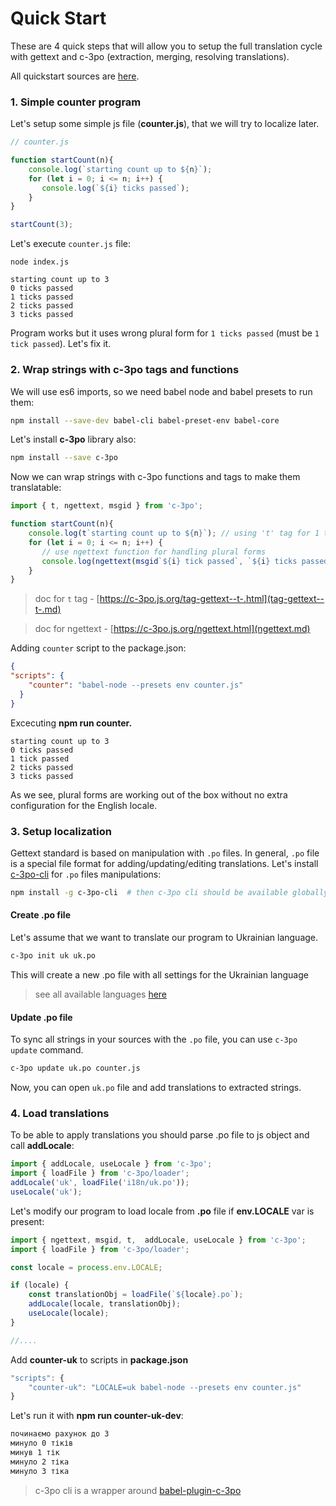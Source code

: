 # Quick Start

These are 4 quick steps that will allow you to setup the full translation 
cycle with gettext and c-3po \(extraction, merging, resolving translations\).

<!-- toc -->

All quickstart sources are [here](https://github.com/c-3po-org/c-3po/tree/master/examples/quickstart).

### 1. Simple counter program

Let's setup some simple js file \(**counter.js**\), that we will try to localize later.

```js
// counter.js

function startCount(n){
    console.log(`starting count up to ${n}`);
    for (let i = 0; i <= n; i++) {
       console.log(`${i} ticks passed`);
    }
}

startCount(3);
```

Let's execute `counter.js` file:

```
node index.js

starting count up to 3
0 ticks passed
1 ticks passed
2 ticks passed
3 ticks passed
```

Program works but it uses wrong plural form for `1 ticks passed` (must be `1 tick passed`).
Let's fix it.

### 2. Wrap strings with c-3po tags and functions

We will use es6 imports, so we need babel node and babel presets to run them:
```bash
npm install --save-dev babel-cli babel-preset-env babel-core
```

Let's install  **c-3po** library also:

```bash
npm install --save c-3po
```

Now we can wrap strings with c-3po functions and tags to make them translatable:

```js
import { t, ngettext, msgid } from 'c-3po';

function startCount(n){
    console.log(t`starting count up to ${n}`); // using 't' tag for 1 to 1 translations
    for (let i = 0; i <= n; i++) {
       // use ngettext function for handling plural forms
       console.log(ngettext(msgid`${i} tick passed`, `${i} ticks passed`, i));
    }
}
```
> doc for `t` tag - [https://c-3po.js.org/tag-gettext--t-.html](tag-gettext--t-.md)

> doc for ngettext - [https://c-3po.js.org/ngettext.html](ngettext.md)

Adding `counter` script to the package.json:

```json
{
"scripts": {
    "counter": "babel-node --presets env counter.js"
  }
}
```

Excecuting **npm run counter.**

```
starting count up to 3
0 ticks passed
1 tick passed
2 ticks passed
3 ticks passed
```

As we see, plural forms are working out of the box without no extra configuration for the English locale.

### 3. Setup localization
Gettext standard is based on manipulation with `.po` files. In general, `.po` file is a special file format
for adding/updating/editing translations.
Let's install [c-3po-cli](https://github.com/c-3po-org/c-3po-cli) for `.po` files manipulations:

```bash
npm install -g c-3po-cli  # then c-3po cli should be available globally
``` 

#### Create .po file
Let's assume that we want to translate our program to Ukrainian language.

```bash
c-3po init uk uk.po
```

This will create a new .po file with all settings for the Ukrainian language
> see all available languages [here](http://docs.translatehouse.org/projects/localization-guide/en/latest/l10n/pluralforms.html)

#### Update .po file
To sync all strings in your sources with the `.po` file, you can use `c-3po update` command.

```bash
c-3po update uk.po counter.js
```
Now, you can open `uk.po` file and add translations to extracted strings.

### 4. Load translations
To be able to apply translations you should parse .po file to js object and call **addLocale**:

```js
import { addLocale, useLocale } from 'c-3po';
import { loadFile } from 'c-3po/loader';
addLocale('uk', loadFile('i18n/uk.po'));
useLocale('uk');
```

Let's modify our program to load locale from **.po** file if **env.LOCALE** var is present:
```js
import { ngettext, msgid, t,  addLocale, useLocale } from 'c-3po';
import { loadFile } from 'c-3po/loader';

const locale = process.env.LOCALE;

if (locale) {
    const translationObj = loadFile(`${locale}.po`);
    addLocale(locale, translationObj);
    useLocale(locale);
}

//....
```

Add **counter-uk** to scripts in **package.json**
```js
"scripts": {
    "counter-uk": "LOCALE=uk babel-node --presets env counter.js"
}
```

Let's run it with **npm run counter-uk-dev**:
```bash
починаємо рахунок до 3
минуло 0 тіків
минув 1 тік
минуло 2 тіка
минуло 3 тіка
```

> c-3po cli is a wrapper around [babel-plugin-c-3po](https://github.com/c-3po-org/babel-plugin-c-3po)
